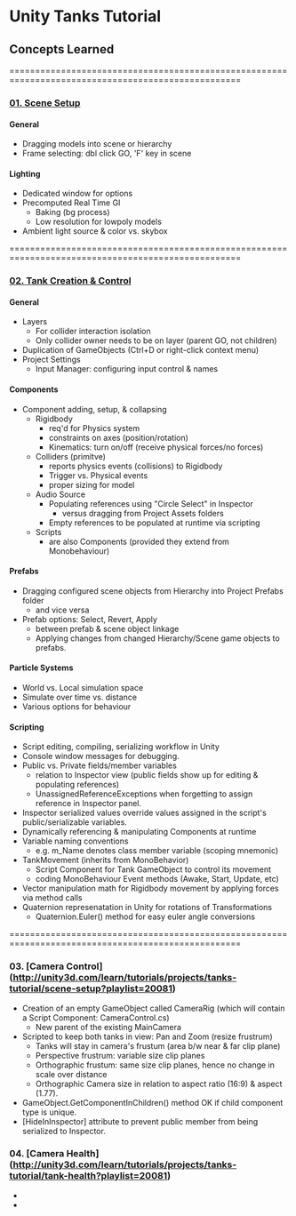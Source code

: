 # Unity Tanks Tutorial
## Concepts Learned

===================================================================================================

### [01. Scene Setup](http://unity3d.com/learn/tutorials/projects/tanks-tutorial/scene-setup?playlist=20081)
#### General
* Dragging models into scene or hierarchy
* Frame selecting: dbl click GO, 'F' key in scene

#### Lighting
* Dedicated window for options
* Precomputed Real Time GI
    * Baking (bg process)
    * Low resolution for lowpoly models
* Ambient light source & color vs. skybox
 
===================================================================================================

### [02. Tank Creation & Control](http://unity3d.com/learn/tutorials/projects/tanks-tutorial/tank-creation-control?playlist=20081)
#### General
* Layers
   * For collider interaction isolation
   * Only collider owner needs to be on layer (parent GO, not children)
* Duplication of GameObjects (Ctrl+D or right-click context menu)
* Project Settings
   * Input Manager: configuring input control & names

#### Components
* Component adding, setup, & collapsing
   *  Rigidbody
      * req'd for Physics system
      * constraints on axes (position/rotation)
      * Kinematics: turn on/off (receive physical forces/no forces)
   *  Colliders (primitve)
      * reports physics events (collisions) to Rigidbody
      * Trigger vs. Physical events
      * proper sizing for model
   * Audio Source
      * Populating references using "Circle Select" in Inspector
         * versus dragging from Project Assets folders
      * Empty references to be populated at runtime via scripting
   * Scripts
      * are also Components (provided they extend from Monobehaviour)

#### Prefabs      
* Dragging configured scene objects from Hierarchy into Project Prefabs folder
   * and vice versa
* Prefab options: Select, Revert, Apply 
   * between prefab & scene object linkage
   * Applying changes from changed Hierarchy/Scene game objects to prefabs.

#### Particle Systems
* World vs. Local simulation space
* Simulate over time vs. distance
* Various options for behaviour

#### Scripting
* Script editing, compiling, serializing workflow in Unity
* Console window messages for debugging.
* Public vs. Private fields/member variables
   * relation to Inspector view (public fields show up for editing & populating references)
   * UnassignedReferenceExceptions when forgetting to assign reference in Inspector panel.
* Inspector serialized values override values assigned in the script's public/serializable variables.
* Dynamically referencing & manipulating Components at runtime
* Variable naming conventions
   * e.g. m_Name denotes class member variable (scoping mnemonic)
* TankMovement (inherits from MonoBehavior)
   * Script Component for Tank GameObject to control its movement
   * coding MonoBehaviour Event methods (Awake, Start, Update, etc)
* Vector manipulation math for Rigidbody movement by applying forces via method calls
* Quaternion represenatation in Unity for rotations of Transformations
   *  Quaternion.Euler() method for easy euler angle conversions

===================================================================================================

### 03. [Camera Control] (http://unity3d.com/learn/tutorials/projects/tanks-tutorial/scene-setup?playlist=20081)
* Creation of an empty GameObject called CameraRig (which will contain a Script Component: CameraControl.cs)
	* New parent of the existing MainCamera
* Scripted to keep both tanks in view: Pan and Zoom (resize frustrum)
	* Tanks will stay in camera's frustum (area b/w near & far clip plane)
	* Perspective frustrum: variable size clip planes
	* Orthographic frustum: same size clip planes, hence no change in scale over distance
	* Orthographic Camera size in relation to aspect ratio (16:9) & aspect (1.77).
* GameObject.GetComponentInChildren<ComponentType>() method OK if child component type is unique.
* [HideInInspector] attribute to prevent public member from being serialized to Inspector.


### 04. [Camera Health] (http://unity3d.com/learn/tutorials/projects/tanks-tutorial/tank-health?playlist=20081)
*
*